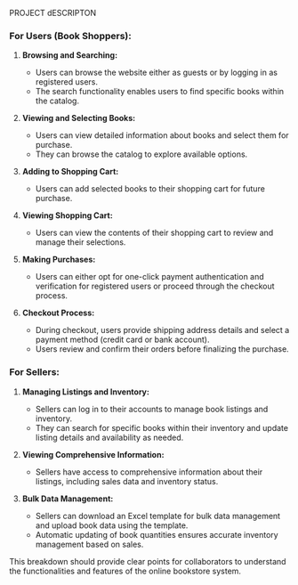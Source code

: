 PROJECT dESCRIPTON 
### For Users (Book Shoppers):
1. **Browsing and Searching:**
   - Users can browse the website either as guests or by logging in as registered users.
   - The search functionality enables users to find specific books within the catalog.

2. **Viewing and Selecting Books:**
   - Users can view detailed information about books and select them for purchase.
   - They can browse the catalog to explore available options.

3. **Adding to Shopping Cart:**
   - Users can add selected books to their shopping cart for future purchase.

4. **Viewing Shopping Cart:**
   - Users can view the contents of their shopping cart to review and manage their selections.

5. **Making Purchases:**
   - Users can either opt for one-click payment authentication and verification for registered users or proceed through the checkout process.

6. **Checkout Process:**
   - During checkout, users provide shipping address details and select a payment method (credit card or bank account).
   - Users review and confirm their orders before finalizing the purchase.

### For Sellers:
1. **Managing Listings and Inventory:**
   - Sellers can log in to their accounts to manage book listings and inventory.
   - They can search for specific books within their inventory and update listing details and availability as needed.

2. **Viewing Comprehensive Information:**
   - Sellers have access to comprehensive information about their listings, including sales data and inventory status.

3. **Bulk Data Management:**
   - Sellers can download an Excel template for bulk data management and upload book data using the template.
   - Automatic updating of book quantities ensures accurate inventory management based on sales.

This breakdown should provide clear points for collaborators to understand the functionalities and features of the online bookstore system.

